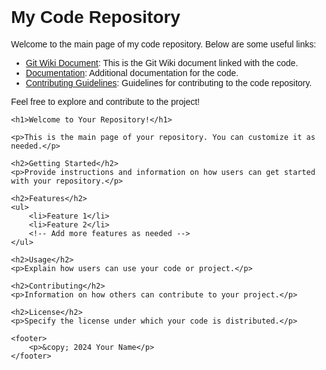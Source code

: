 # My Code Repository

Welcome to the main page of my code repository. Below are some useful links:

- [Git Wiki Document](https://github.com/uc-mridul/ucmridul-demo.wiki.git): This is the Git Wiki document linked with the code.
- [Documentation](link/to/your/additional/documentation): Additional documentation for the code.
- [Contributing Guidelines](link/to/your/contributing/guidelines): Guidelines for contributing to the code repository.

Feel free to explore and contribute to the project!

 <!DOCTYPE html>
<html lang="en">
<head>
    <meta charset="UTF-8">
    <meta name="viewport" content="width=device-width, initial-scale=1.0">
    <title>Your Repository Title</title>
    <style>
        body {
            font-family: Arial, sans-serif;
            margin: 20px;
            padding: 20px;
        }
    </style>
</head>
<body>

    <h1>Welcome to Your Repository!</h1>

    <p>This is the main page of your repository. You can customize it as needed.</p>

    <h2>Getting Started</h2>
    <p>Provide instructions and information on how users can get started with your repository.</p>

    <h2>Features</h2>
    <ul>
        <li>Feature 1</li>
        <li>Feature 2</li>
        <!-- Add more features as needed -->
    </ul>

    <h2>Usage</h2>
    <p>Explain how users can use your code or project.</p>

    <h2>Contributing</h2>
    <p>Information on how others can contribute to your project.</p>

    <h2>License</h2>
    <p>Specify the license under which your code is distributed.</p>

    <footer>
        <p>&copy; 2024 Your Name</p>
    </footer>

</body>
</html>
